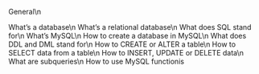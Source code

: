 General\n

What’s a database\n
What’s a relational database\n
What does SQL stand for\n
What’s MySQL\n
How to create a database in MySQL\n
What does DDL and DML stand for\n
How to CREATE or ALTER a table\n
How to SELECT data from a table\n
How to INSERT, UPDATE or DELETE data\n
What are subqueries\n
How to use MySQL functionis
